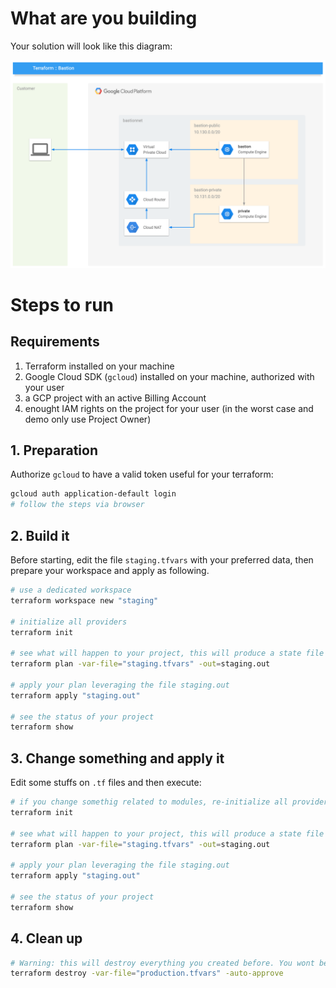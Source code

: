 # What are you building

Your solution will look like this diagram:

![Solution schema](images/tf_bastion.png)

# Steps to run

## Requirements

1. Terraform installed on your machine
4. Google Cloud SDK (`gcloud`) installed on your machine, authorized with your user
2. a GCP project with an active Billing Account 
3. enought IAM rights on the project for your user (in the worst case and demo only use Project Owner)

## 1. Preparation

Authorize `gcloud` to have a valid token useful for your terraform:

```bash
gcloud auth application-default login
# follow the steps via browser
```
<!-- 
Initialize your environment variables

```bash
# gather your project id and substitute it
GCP_PROJECT=<put-your-id-here>
``` -->


## 2. Build it

Before starting, edit the file `staging.tfvars` with your preferred data, then prepare your workspace and apply as following. 

```bash
# use a dedicated workspace
terraform workspace new "staging"

# initialize all providers
terraform init

# see what will happen to your project, this will produce a state file called staging.out
terraform plan -var-file="staging.tfvars" -out=staging.out

# apply your plan leveraging the file staging.out
terraform apply "staging.out"

# see the status of your project
terraform show
```

## 3. Change something and apply it

Edit some stuffs on `.tf` files and then execute:

```bash
# if you change somethig related to modules, re-initialize all providers
terraform init

# see what will happen to your project, this will produce a state file called staging.out
terraform plan -var-file="staging.tfvars" -out=staging.out

# apply your plan leveraging the file staging.out
terraform apply "staging.out"

# see the status of your project
terraform show
```

## 4. Clean up

```bash
# Warning: this will destroy everything you created before. You wont be able to undo it!
terraform destroy -var-file="production.tfvars" -auto-approve
```